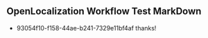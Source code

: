 ## OpenLocalization Workflow Test MarkDown

* 93054f10-f158-44ae-b241-7329e11bf4af 
thanks!



<!--HONumber=Jan16_HO2-->
